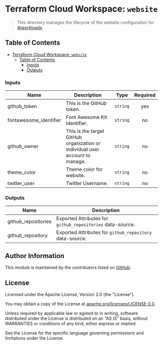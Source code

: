 # Terraform Cloud Workspace: `website`

> This directory manages the lifecycle of the website configuration for [@workloads](https://github.com/workloads).

## Table of Contents

<!-- TOC -->
* [Terraform Cloud Workspace: `website`](#terraform-cloud-workspace--website)
  * [Table of Contents](#table-of-contents)
    * [Inputs](#inputs)
    * [Outputs](#outputs)
<!-- TOC -->

<!-- BEGIN_TF_DOCS -->
### Inputs

| Name | Description | Type | Required |
|------|-------------|------|:--------:|
| github_token | This is the GitHub token. | `string` | yes |
| fontawesome_identifier | Font Awesome Kit Identifier. | `string` | no |
| github_owner | This is the target GitHub organization or individual user account to manage. | `string` | no |
| theme_color | Theme color for website. | `string` | no |
| twitter_user | Twitter Username. | `string` | no |

### Outputs

| Name | Description |
|------|-------------|
| github_repositories | Exported Attributes for `github_repositories` data-source. |
| github_repository | Exported Attributes for `github_repository` data-source. |
<!-- END_TF_DOCS -->

## Author Information

This module is maintained by the contributors listed on [GitHub](https://github.com/workloads/website/graphs/contributors).

## License

Licensed under the Apache License, Version 2.0 (the "License").

You may obtain a copy of the License at [apache.org/licenses/LICENSE-2.0](http://www.apache.org/licenses/LICENSE-2.0).

Unless required by applicable law or agreed to in writing, software distributed under the License is distributed on an _"AS IS"_ basis, without WARRANTIES or conditions of any kind, either express or implied.

See the License for the specific language governing permissions and limitations under the License.

